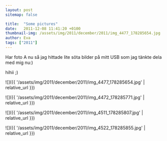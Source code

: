 ```yaml
---
layout: post
sitemap: false

title:  "Some pictures"
date:   2011-12-08 11:41:20 +0100
thumbnail-img: /assets/img/2011/december/2011/img_4477_178285654.jpg
author: Eva
tags: ["2011"]
---
```


Har foto A nu så jag hittade lite söta bilder på mitt USB som jag tänkte dela med mig nu:)

hihii ;)

![]({{ '/assets/img/2011/december/2011/img_4477_178285654.jpg'  | relative_url }})

![]({{ '/assets/img/2011/december/2011/img_4472_178285771.jpg'  | relative_url }})

![]({{ '/assets/img/2011/december/2011/img_4511_178285807.jpg'  | relative_url }})

![]({{ '/assets/img/2011/december/2011/img_4522_178285855.jpg'  | relative_url }})

